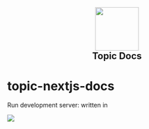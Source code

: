 <h2 align='center'>
  <img src="https://cdn.topiclist.xyz/images/png/TopicList5.png" height='100px' width='100px' />
  <br> 
Topic Docs
</h2>

# topic-nextjs-docs
 

Run development server:
written in


<img src="https://skillicons.dev/icons?i=next&theme=dark" />

